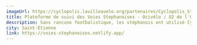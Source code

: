 ```yaml
---
imageUrl: https://cyclopolis.lavilleavelo.org/partenaires/Cyclopolis_StEtienne_small.png
title: Plateforme de suivi des Voies Stephanoises - Ocivélo / O2 de l'Oxygene
description: Sans rancune footbalistique, les stéphanois ont utilisé Cyclopolis pour suivre le développement du nouveau réseau vélo sécurisé du sud Loire, qu'ils ont nommés en clin d'oeils au réseau lyonnais.
city: Saint-Etienne
link: https://voies-stephanoises.netlify.app/
---
```

